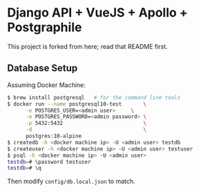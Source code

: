 # Django API + VueJS + Apollo + Postgraphile

This project is forked from here; read that README first.

## Database Setup

Assuming Docker Machine:

```bash
$ brew install postgresql   # for the command line tools
$ docker run --name postgresql10-test       \
      -e POSTGRES_USER=<admin user>     \
      -e POSTGRES_PASSWORD=<admin password> \
      -p 5432:5432                          \
      -d                                    \
      postgres:10-alpine
$ createdb -h <docker machine ip> -U <admin user> testdb
$ createuser -h <docker machine ip> -U <admin user> testuser
$ psql -h <docker machine ip> -U <admin user>
testdb=# \password testuser
testdb=# \q
```

Then modify `config/db.local.json` to match.
